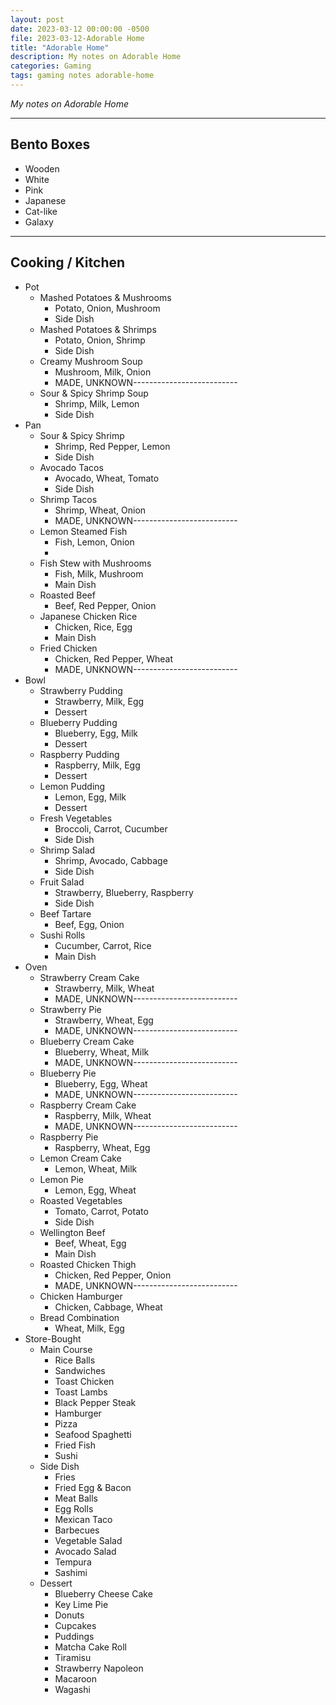 ```yaml
---
layout: post
date: 2023-03-12 00:00:00 -0500
file: 2023-03-12-Adorable Home
title: "Adorable Home"
description: My notes on Adorable Home
categories: Gaming
tags: gaming notes adorable-home
---
```


*My notes on Adorable Home*

---

## Bento Boxes

+ Wooden
+ White
+ Pink
+ Japanese
+ Cat-like
+ Galaxy

---

## Cooking / Kitchen

+ Pot
	+ Mashed Potatoes & Mushrooms
		+ Potato, Onion, Mushroom
		+ Side Dish
	+ Mashed Potatoes & Shrimps
		+ Potato, Onion, Shrimp
		+ Side Dish
	+ Creamy Mushroom Soup
		+ Mushroom, Milk, Onion
		+ MADE, UNKNOWN--------------------------
	+ Sour & Spicy Shrimp Soup
		+ Shrimp, Milk, Lemon
		+ Side Dish
+ Pan
	+ Sour & Spicy Shrimp
		+ Shrimp, Red Pepper, Lemon
		+ Side Dish
	+ Avocado Tacos
		+ Avocado, Wheat, Tomato
		+ Side Dish
	+ Shrimp Tacos
		+ Shrimp, Wheat, Onion
		+ MADE, UNKNOWN--------------------------
	+ Lemon Steamed Fish
		+ Fish, Lemon, Onion
		+ 
	+ Fish Stew with Mushrooms
		+ Fish, Milk, Mushroom
		+ Main Dish
	+ Roasted Beef
		+ Beef, Red Pepper, Onion
	+ Japanese Chicken Rice
		+ Chicken, Rice, Egg
		+ Main Dish
	+ Fried Chicken
		+ Chicken, Red Pepper, Wheat
		+ MADE, UNKNOWN--------------------------
+ Bowl
	+ Strawberry Pudding
		+ Strawberry, Milk, Egg
		+ Dessert
	+ Blueberry Pudding
		+ Blueberry, Egg, Milk
		+ Dessert
	+ Raspberry Pudding
		+ Raspberry, Milk, Egg
		+ Dessert
	+ Lemon Pudding
		+ Lemon, Egg, Milk
		+ Dessert
	+ Fresh Vegetables
		+ Broccoli, Carrot, Cucumber
		+ Side Dish
	+ Shrimp Salad
		+ Shrimp, Avocado, Cabbage
		+ Side Dish
	+ Fruit Salad
		+ Strawberry, Blueberry, Raspberry
		+ Side Dish
	+ Beef Tartare
		+ Beef, Egg, Onion
	+ Sushi Rolls
		+ Cucumber, Carrot, Rice
		+ Main Dish
+ Oven
	+ Strawberry Cream Cake
		+ Strawberry, Milk, Wheat
		+ MADE, UNKNOWN--------------------------
	+ Strawberry Pie
		+ Strawberry, Wheat, Egg
		+ MADE, UNKNOWN--------------------------
	+ Blueberry Cream Cake
		+ Blueberry, Wheat, Milk
		+ MADE, UNKNOWN--------------------------
	+ Blueberry Pie
		+ Blueberry, Egg, Wheat
		+ MADE, UNKNOWN--------------------------
	+ Raspberry Cream Cake
		+ Raspberry, Milk, Wheat
		+ MADE, UNKNOWN--------------------------
	+ Raspberry Pie
		+ Raspberry, Wheat, Egg
	+ Lemon Cream Cake
		+ Lemon, Wheat, Milk
	+ Lemon Pie
		+ Lemon, Egg, Wheat
	+ Roasted Vegetables
		+ Tomato, Carrot, Potato
		+ Side Dish
	+ Wellington Beef
		+ Beef, Wheat, Egg
		+ Main Dish
	+ Roasted Chicken Thigh
		+ Chicken, Red Pepper, Onion
		+ MADE, UNKNOWN--------------------------
	+ Chicken Hamburger
		+ Chicken, Cabbage, Wheat
	+ Bread Combination
		+ Wheat, Milk, Egg
+ Store-Bought
	+ Main Course
		+ Rice Balls
		+ Sandwiches
		+ Toast Chicken
		+ Toast Lambs
		+ Black Pepper Steak
		+ Hamburger
		+ Pizza
		+ Seafood Spaghetti
		+ Fried Fish
		+ Sushi
	+ Side Dish
		+ Fries
		+ Fried Egg & Bacon
		+ Meat Balls
		+ Egg Rolls
		+ Mexican Taco
		+ Barbecues
		+ Vegetable Salad
		+ Avocado Salad
		+ Tempura
		+ Sashimi
	+ Dessert
		+ Blueberry Cheese Cake
		+ Key Lime Pie
		+ Donuts
		+ Cupcakes
		+ Puddings
		+ Matcha Cake Roll
		+ Tiramisu
		+ Strawberry Napoleon
		+ Macaroon
		+ Wagashi
